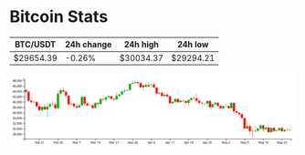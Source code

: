# Bitcoin Stats

BTC/USDT|24h change|24h high|24h low|
|---|---|---|---|
|$29654.39|-0.26%|$30034.37|$29294.21|

<img src="./chart.svg">

